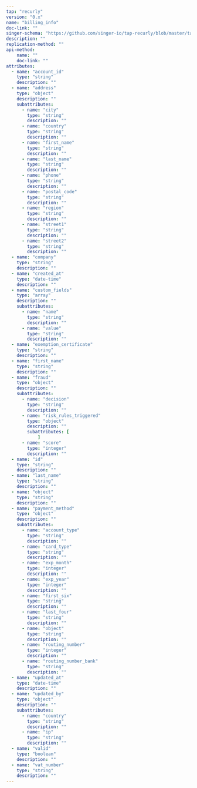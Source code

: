 ```yaml
---
tap: "recurly"
version: "0.x"
name: "billing_info"
doc-link: ""
singer-schema: "https://github.com/singer-io/tap-recurly/blob/master/tap_recurly/schemas/billing_info.json"
description: ""
replication-method: ""
api-method:
    name: ""
    doc-link: ""
attributes:
  - name: "account_id"
    type: "string"
    description: ""
  - name: "address"
    type: "object"
    description: ""
    subattributes:
      - name: "city"
        type: "string"
        description: ""
      - name: "country"
        type: "string"
        description: ""
      - name: "first_name"
        type: "string"
        description: ""
      - name: "last_name"
        type: "string"
        description: ""
      - name: "phone"
        type: "string"
        description: ""
      - name: "postal_code"
        type: "string"
        description: ""
      - name: "region"
        type: "string"
        description: ""
      - name: "street1"
        type: "string"
        description: ""
      - name: "street2"
        type: "string"
        description: ""
  - name: "company"
    type: "string"
    description: ""
  - name: "created_at"
    type: "date-time"
    description: ""
  - name: "custom_fields"
    type: "array"
    description: ""
    subattributes:
      - name: "name"
        type: "string"
        description: ""
      - name: "value"
        type: "string"
        description: ""
  - name: "exemption_certificate"
    type: "string"
    description: ""
  - name: "first_name"
    type: "string"
    description: ""
  - name: "fraud"
    type: "object"
    description: ""
    subattributes:
      - name: "decision"
        type: "string"
        description: ""
      - name: "risk_rules_triggered"
        type: "object"
        description: ""
        subattributes: [
            ]
      - name: "score"
        type: "integer"
        description: ""
  - name: "id"
    type: "string"
    description: ""
  - name: "last_name"
    type: "string"
    description: ""
  - name: "object"
    type: "string"
    description: ""
  - name: "payment_method"
    type: "object"
    description: ""
    subattributes:
      - name: "account_type"
        type: "string"
        description: ""
      - name: "card_type"
        type: "string"
        description: ""
      - name: "exp_month"
        type: "integer"
        description: ""
      - name: "exp_year"
        type: "integer"
        description: ""
      - name: "first_six"
        type: "string"
        description: ""
      - name: "last_four"
        type: "string"
        description: ""
      - name: "object"
        type: "string"
        description: ""
      - name: "routing_number"
        type: "integer"
        description: ""
      - name: "routing_number_bank"
        type: "string"
        description: ""
  - name: "updated_at"
    type: "date-time"
    description: ""
  - name: "updated_by"
    type: "object"
    description: ""
    subattributes:
      - name: "country"
        type: "string"
        description: ""
      - name: "ip"
        type: "string"
        description: ""
  - name: "valid"
    type: "boolean"
    description: ""
  - name: "vat_number"
    type: "string"
    description: ""
---
```

